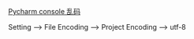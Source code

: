 



[Pycharm console 乱码](http://blog.csdn.net/wenyusuran/article/details/46413565)

Setting --> File Encoding --> Project Encoding --> utf-8

